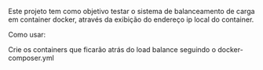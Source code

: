 Este projeto tem como objetivo testar o sistema de balanceamento de carga em container docker, através da exibição do endereço ip local do container.

Como usar:

Crie os containers que ficarão atrás do load balance seguindo o docker-composer.yml

